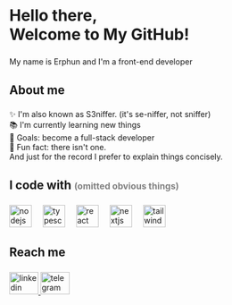 <h1 align="left">Hello there,<br> Welcome to My GitHub!</h1>


###

<p align="left">My name is Erphun and I'm a front-end developer</p>

###

<h2 align="left">About me</h2>

###

<p align="left">✨ I'm also known as S3niffer. (it's se-niffer, not sniffer)<br>📚 I'm currently learning new things<br>🎯 Goals: become a full-stack developer<br>🎲 Fun fact: there isn't one.<br>And just for the record I prefer to explain things concisely.</p>

###

<h2 align="left">I code with <span style="font-size: 0.75em;color: #808080">(omitted obvious things)</span></h2>


###

<div align="left">
  <img src="https://cdn.jsdelivr.net/gh/devicons/devicon/icons/nodejs/nodejs-original.svg" height="40" alt="nodejs logo"  />
  <img width="12" />
  <img src="https://cdn.jsdelivr.net/gh/devicons/devicon/icons/typescript/typescript-original.svg" height="40" alt="typescript logo"  />
  <img width="12" />
  <img src="https://cdn.jsdelivr.net/gh/devicons/devicon/icons/react/react-original.svg" height="40" alt="react logo"  />
  <img width="12" />
  <img src="https://cdn.jsdelivr.net/gh/devicons/devicon/icons/nextjs/nextjs-original.svg" height="40" alt="nextjs logo"  />
  <img width="12" />
  <img src="https://cdn.simpleicons.org/tailwindcss/06B6D4" height="40" alt="tailwindcss logo"  />
</div>

###

<h2 align="left">Reach me</h2>

###

<div align="left">
  <a href="https://www.linkedin.com/in/s3niffer" target="_blank">
<img src="https://raw.githubusercontent.com/maurodesouza/profile-readme-generator/master/src/assets/icons/social/linkedin/default.svg" width="52" height="40" alt="linkedin logo"  />
</a>
<a href="https://t.me/s3niffer" target="_blank">
<img src="https://raw.githubusercontent.com/maurodesouza/profile-readme-generator/master/src/assets/icons/social/telegram/default.svg" width="52" height="40" alt="telegram logo"  />
</a>
</div>

###
